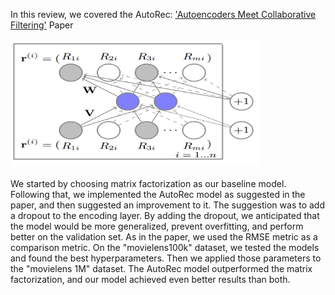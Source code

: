 In this review, we covered the AutoRec: ['Autoencoders Meet Collaborative Filtering'](https://dl.acm.org/doi/pdf/10.1145/2740908.2742726) Paper
<br><br><img height="200" src="images/autorec.png" width="400" class="center"/>
<br><br>We started by choosing matrix factorization as our baseline model. Following that, we implemented the AutoRec model as suggested in the paper, and then suggested an improvement to it.
The suggestion was to add a dropout to the encoding layer. By adding the dropout, we anticipated that the model would be more generalized, prevent overfitting, and perform better on the validation set.
As in the paper, we used the RMSE metric as a comparison metric.
On the "movielens100k" dataset, we tested the models and found the best hyperparameters. Then we applied those parameters to the "movielens 1M" dataset.
The AutoRec model outperformed the matrix factorization, and our model achieved even better results than both.

